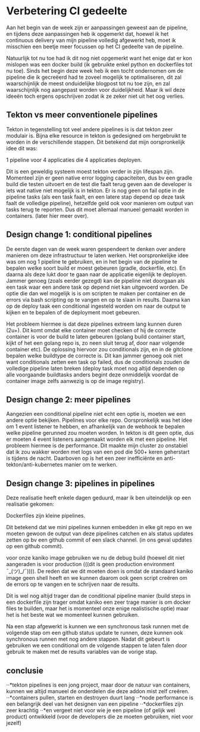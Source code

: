 # Verbetering CI gedeelte

Aan het begin van de week zijn er aanpassingen geweest aan de pipeline, en tijdens deze aanpassingen heb ik opgemerkt dat, hoewel ik het continuous delivery van mijn pipeline volledig afgewerkt heb, moet ik misschien een beetje meer focussen op het CI gedeelte van de pipeline.

Natuurlijk tot nu toe had ik dit nog niet opgemerkt want het enige dat er kon mislopen was een docker build (ik gebruikte enkel python en dockerfiles tot nu toe). Sinds het begin deze week heb ik een tocht ondernomen om de pipeline die ik gecreëerd had te zoveel mogelijk te optimaliseren, dit zal waarschijnlijk de meest onduidelijke blogpost tot nu toe zijn, en zal waarschijnlijk nog aangepast worden voor duidelijkheid. Maar ik wil deze ideeën toch ergens opschrijven zodat ik ze zeker niet uit het oog verlies.

## Tekton vs meer conventionele pipelines

Tekton in tegenstelling tot veel andere pipelines is is dat tekton zeer modulair is. Bijna elke resource in tekton is gedesigned om hergebruikt te worden in de verschillende stappen. Dit betekend dat mijn oorspronkelijk idee dit was:

1 pipeline voor 4 applicaties die 4 applicaties deployen.

Dit is een geweldig systeem moest tekton verder in zijn lifespan zijn. Momenteel zijn er geen native error logging capaciteiten, dus bv een gradle build die testen uitvoert en de test die faalt terug geven aan de developer is iets wat native niet mogelijk is in tekton. Er is nog geen on fail optie in de pipeline tasks (als een task faalt, en een latere stap depend op deze task faalt de volledige pipeline), hetzelfde geld ook voor manieren om output van tasks terug te reporten. Dus dit moet allemaal manueel gemaakt worden in containers. (later hier meer over).

## Design change 1: conditional pipelines

De eerste dagen van de week waren gespendeert te denken over andere manieren om deze infrastructuur te laten werken. Het oorspronkelijke idee was om nog 1 pipeline te gebruiken, en in het begin van de pipeline te bepalen welke soort build er moest gebeuren (gradle, dockerfile, etc). En daarna als deze lukt door te gaan naar de applicatie eigenlijk te deployen. Jammer genoeg (zoals eerder gezegd) kan de pipeline niet doorgaan als een task waar een andere task op depend niet kan uitgevoerd worden. De optie die dan wel mogelijk is is om scripten te maken per container en de errors via bash scripting op te vangen en op te slaan in results. Daarna kan op de deploy taak een conditional ingesteld worden om naar de output te kijken en te bepalen of de deployment moet gebeuren.

Het probleem hiermee is dat deze pipelines extreem lang kunnen duren (2u+). Dit komt omdat elke container moet checken of hij de correcte container is voor de build te laten gebeuren (golang build container start, kijkt of het een golang repo is, zo neen sluit terug af, door naar volgende container etc). De oplossing hiervoor zou conditionals zijn, en in de gitclone bepalen welke buildtype de correcte is. Dit kan jammer genoeg ook niet want conditionals zetten een task op failed, dus de conditionals zouden de volledige pipeline laten breken (deploy task moet nog altijd dependen op alle voorgaande buildtasks anders begint deze onmiddelijk voordat de container image zelfs aanwezig is op de image registry).

## Design change 2: meer pipelines

Aangezien een conditional pipeline niet echt een optie is, moeten we een andere optie bekijken. Pipelines voor elke repo. Oorspronkelijk was het idee om 1 event listener te hebben, en afhankelijk van de webhook te bepalen welke pipeline gerunned zou moeten worden. In tekton is dit geen optie, dus er moeten 4 event listeners aangemaakt worden elk met een pipeline. Het probleem hiermee is de performance. Dit maakte mijn cluster zo onstabiel dat ik zou wakker worden met logs van een pod die 500+ keren geherstart is tijdens de nacht. Daarboven op is het een zeer inefficiënte en anti-tekton/anti-kubernetes manier om te werken.

## Design change 3: pipelines in pipelines

Deze realisatie heeft enkele dagen geduurd, maar ik ben uiteindelijk op een realisatie gekomen:

Dockerfiles zijn kleine pipelines.

Dit betekend dat we mini pipelines kunnen embedden in elke git repo en we moeten gewoon de output van deze pipelines catchen en als status updates zetten op bv een github commit of een slack channel. (in ons geval updates op een github commit).

voor onze kaniko image gebruiken we nu de debug build (hoewel dit niet aangeraden is voor production (((dit is geen production environment ¯\_(ツ)_/¯)))). De reden dat we dit moeten doen is omdat de standaard kaniko image geen shell heeft en we kunnen daarom ook geen script creëren om de errors op te vangen en te schrijven naar de results.

Dit is wel nog altijd trager dan de conditional pipeline manier (build steps in een dockerfile zijn trager omdat kaniko een zeer trage manier is om docker files te builden, maar het is momenteel onze enige realistische optie) maar het is het beste wat we momenteel kunnen gebruiken.

Na een stap afgewerkt is kunnen we een synchronous task runnen met de volgende stap om een github status update te runnen, deze kunnen ook synchronous runnen met nog andere stappen. Nadat dit gebeurt is gebruiken we een conditional om de volgende stappen te laten falen door gebruik te maken met de results variables van de vorige stap.

## conclusie

⋅⋅*tekton pipelines is een jong project, maar door de natuur van containers, kunnen we altijd manueel de onderdelen die deze addon mist zelf creëren.
⋅⋅*containers pullen, starten en destroyen duurt lang
⋅⋅*node performance is een belangrijk deel van het designen van een pipeline
⋅⋅*dockerfiles zijn zeer krachtig
⋅⋅*en vergeet niet voor wie je een pipeline (of gelijk wel product) ontwikkeld (voor de developers die ze moeten gebruiken, niet voor jezelf)
